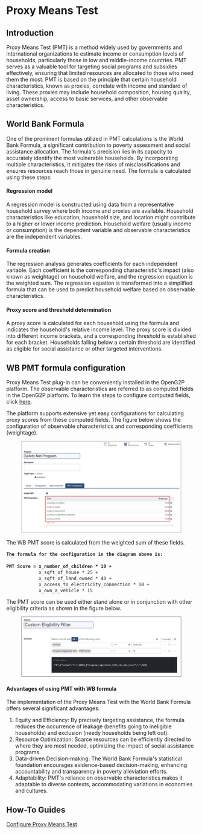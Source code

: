 # Proxy Means Test

## Introduction

Proxy Means Test (PMT) is a method widely used by governments and international organizations to estimate income or consumption levels of households, particularly those in low and middle-income countries. PMT serves as a valuable tool for targeting social programs and subsidies effectively, ensuring that limited resources are allocated to those who need them the most. PMT is based on the principle that certain household characteristics, known as proxies, correlate with income and standard of living. These proxies may include household composition, housing quality, asset ownership, access to basic services, and other observable characteristics.

## World Bank Formula

One of the prominent formulas utilized in PMT calculations is the World Bank Formula, a significant contribution to poverty assessment and social assistance allocation. The formula's precision lies in its capacity to accurately identify the most vulnerable households. By incorporating multiple characteristics, it mitigates the risks of misclassifications and ensures resources reach those in genuine need. The formula is calculated using these steps:

#### Regression model

A regression model is constructed using data from a representative household survey where both income and proxies are available. Household characteristics like education, household size, and location might contribute to a higher or lower income prediction. Household welfare (usually income or consumption) is the dependent variable and observable characteristics are the independent variables.

#### Formula creation

The regression analysis generates coefficients for each independent variable. Each coefficient is the corresponding characteristic's impact (also known as weightage) on household welfare, and the regression equation is the weighted sum. The regression equation is transformed into a simplified formula that can be used to predict household welfare based on observable characteristics.&#x20;

#### Proxy score and threshold determination

A proxy score is calculated for each household using the formula and indicates the household's relative income level. The proxy score is divided into different income brackets, and a corresponding threshold is established for each bracket. Households falling below a certain threshold are identified as eligible for social assistance or other targeted interventions.&#x20;

## WB PMT formula configuration

Proxy Means Test plug-in can be conveniently installed in the OpenG2P platform. The observable characteristics are referred to as computed fields in the OpenG2P platform. To learn the steps to configure computed fields, click [here](../guides/user-guides/configure-proxy-mean-test.md).

The platform supports extensive yet easy configurations for calculating proxy scores from these computed fields. The figure below shows the configuration of observable characteristics and corresponding coefficients (weightage).

<figure><img src="../.gitbook/assets/pmt_configuration (1).png" alt=""><figcaption></figcaption></figure>

The WB PMT score is calculated from the weighted sum of these fields.&#x20;

<pre><code><strong>The formula for the configuration in the diagram above is:
</strong><strong>
</strong><strong>PMT Score = x_number_of_children * 10 +
</strong>            x_sqft_of_house * 25 +
            x_sqft_of_land_owned * 40 +
            x_access_to_electricity_connection * 10 +
            x_own_a_vehicle * 15             
</code></pre>

The PMT score can be used either stand alone or in conjunction with other eligibility criteria as shown in the figure below.

<figure><img src="../.gitbook/assets/eligibility-filters.png" alt=""><figcaption></figcaption></figure>

#### Advantages of using PMT with WB formula

The implementation of the Proxy Means Test with the World Bank Formula offers several significant advantages:

1. Equity and Efficiency: By precisely targeting assistance, the formula reduces the occurrence of leakage (benefits going to ineligible households) and exclusion (needy households being left out).
2. Resource Optimization: Scarce resources can be efficiently directed to where they are most needed, optimizing the impact of social assistance programs.
3. Data-driven Decision-making: The World Bank Formula's statistical foundation encourages evidence-based decision-making, enhancing accountability and transparency in poverty alleviation efforts.
4. Adaptability: PMT's reliance on observable characteristics makes it adaptable to diverse contexts, accommodating variations in economies and cultures.

## How-To Guides

[Configure Proxy Means Test](../guides/user-guides/configure-proxy-mean-test.md)



####
